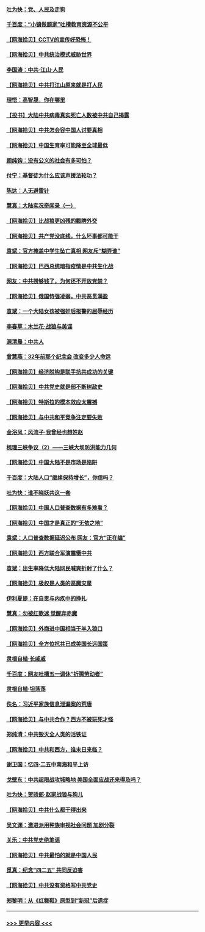 #### [吐为快：党、人民及走狗](../pages/nsc993/n12962747.md?t=05210102) 
#### [千百度：“小镇做题家”吐槽教育资源不公平](../pages/nsc993/n12962705.md?t=05210102) 
#### [【网海拾贝】CCTV的宣传好恐怖！](../pages/nsc993/n12959984.md?t=05210102) 
#### [【网海拾贝】中共统治模式威胁世界](../pages/nsc993/n12957622.md?t=05210102) 
#### [李国涛：中共‧江山‧人民](../pages/nsc993/n12957502.md?t=05210102) 
#### [【网海拾贝】中共打江山原来就是打人民](../pages/nsc993/n12954345.md?t=05210102) 
#### [理悟：高智晟，你在哪里](../pages/nsc993/n12953115.md?t=05210102) 
#### [【投书】大陆中共病毒真实死亡人数被中共自己揭露](../pages/nsc993/n12953050.md?t=05210102) 
#### [【网海拾贝】中共怎会容中国人讨要真相](../pages/nsc993/n12952161.md?t=05210102) 
#### [【网海拾贝】中国生育率可能降至全球最低](../pages/nsc993/n12948793.md?t=05210102) 
#### [颜纯钩：没有公义的社会有多可怕？](../pages/nsc993/n12947626.md?t=05210102) 
#### [付宁：基督徒为什么应该声援法轮功？](../pages/nsc993/n12947233.md?t=05210102) 
#### [陈达：人无避雷针](../pages/nsc993/n12947098.md?t=05210102) 
#### [慧真：大陆实况奇闻录（一）](../pages/nsc993/n12945811.md?t=05210102) 
#### [【网海拾贝】比战狼更凶残的戳瞎外交](../pages/nsc993/n12945717.md?t=05210102) 
#### [【网海拾贝】共产党没底线，什么坏事都可能干](../pages/nsc993/n12942090.md?t=05210102) 
#### [袁斌：官方掩盖中学生坠亡真相 网友斥“糊弄谁”](../pages/nsc993/n12942029.md?t=05210102) 
#### [【网海拾贝】巴西总统暗指疫情是中共生化战](../pages/nsc993/n12938999.md?t=05210102) 
#### [网友：中共捞够钱了，为何还不开放党禁？](../pages/nsc993/n12938952.md?t=05210102) 
#### [【网海拾贝】俄国恃强凌弱，中共恶贯满盈](../pages/nsc993/n12936626.md?t=05210102) 
#### [袁斌：一个大陆女孩被强奸后报警的屈辱经历](../pages/nsc993/n12936547.md?t=05210102) 
#### [李春草：木兰花·战狼与美谍](../pages/nsc993/n12935995.md?t=05210102) 
#### [源清晨：中共人](../pages/nsc993/n12935589.md?t=05210102) 
#### [曾慧燕：32年前那个纪念会 改变多少人命运](../pages/nsc993/n12934233.md?t=05210102) 
#### [【网海拾贝】经济脱钩是联手抗共成功的关键](../pages/nsc993/n12934176.md?t=05210102) 
#### [【网海拾贝】中共党史就是部不断树敌史](../pages/nsc993/n12932844.md?t=05210102) 
#### [【网海拾贝】特斯拉的模本效应太震撼](../pages/nsc993/n12925626.md?t=05210102) 
#### [【网海拾贝】与中共和平竞争注定要失败](../pages/nsc993/n12923326.md?t=05210102) 
#### [金浴凤：风流子‧我曾经也想姓赵](../pages/nsc993/n12920911.md?t=05210102) 
#### [梳理三峡争议（2）——三峡大坝防洪能力几何](../pages/nsc993/n12920173.md?t=05210102) 
#### [【网海拾贝】中国大陆不是市场是陷阱](../pages/nsc993/n12920143.md?t=05210102) 
#### [千百度：大陆人口“继续保持增长”，你信吗？](../pages/nsc993/n12918946.md?t=05210102) 
#### [吐为快：谁不晓妖共这一套](../pages/nsc993/n12918941.md?t=05210102) 
#### [【网海拾贝】中国人口普查数据有多难看？](../pages/nsc993/n12917822.md?t=05210102) 
#### [【网海拾贝】中国才是真正的“无依之地”](../pages/nsc993/n12915845.md?t=05210102) 
#### [袁斌：人口普查数据延迟公布 网友：官方“正在编”](../pages/nsc993/n12915748.md?t=05210102) 
#### [【网海拾贝】西方联合军演震慑中共](../pages/nsc993/n12913466.md?t=05210102) 
#### [袁斌：出生率降低大陆网民喊爽折射了什么？](../pages/nsc993/n12913365.md?t=05210102) 
#### [【网海拾贝】极权是人类的恶魔灾星](../pages/nsc993/n12910697.md?t=05210102) 
#### [伊利夏提：在自责与内疚中的挣扎](../pages/nsc993/n12910493.md?t=05210102) 
#### [慧真：勿被红歌迷 觉醒弃赤魔](../pages/nsc993/n12910485.md?t=05210102) 
#### [【网海拾贝】外商进中国相当于羊入狼口](../pages/nsc993/n12908274.md?t=05210102) 
#### [【网海拾贝】全方位抗共已成美国长远国策](../pages/nsc993/n12906878.md?t=05210102) 
#### [灵根自植‧长戚戚](../pages/nsc993/n12905585.md?t=05210102) 
#### [千百度：网友吐槽五一调休“折腾劳动者”](../pages/nsc993/n12905934.md?t=05210102) 
#### [灵根自植‧坦荡荡](../pages/nsc993/n12905562.md?t=05210102) 
#### [佚名：习近平家族信息泄漏案的荒唐](../pages/nsc993/n12904705.md?t=05210102) 
#### [【网海拾贝】与中共合作？西方不被玩死才怪](../pages/nsc993/n12903873.md?t=05210102) 
#### [郑纯清：中共毁灭全人类的活铁证](../pages/nsc993/n12903785.md?t=05210102) 
#### [【网海拾贝】中共和西方，谁末日来临？](../pages/nsc993/n12903482.md?t=05210102) 
#### [谢卫国：忆四‧二五中南海和平上访](../pages/nsc993/n12902192.md?t=05210102) 
#### [戈壁东：中共超限战攻城略地 美国全面应战还来得及吗？](../pages/nsc993/n12902297.md?t=05210102) 
#### [吐为快：贺骄郎‧赵家战狼与狗儿](../pages/nsc993/n12902280.md?t=05210102) 
#### [【网海拾贝】中共什么都干得出来](../pages/nsc993/n12897500.md?t=05210102) 
#### [吴文渊：激进派用种族审视社会问题 加剧分裂](../pages/nsc993/n12893881.md?t=05210102) 
#### [关乐：中共党史绝笔谣](../pages/nsc993/n12897270.md?t=05210102) 
#### [【网海拾贝】中共最怕的就是中国人民](../pages/nsc993/n12894705.md?t=05210102) 
#### [觅真：纪念“四二五” 共同反迫害](../pages/nsc993/n12894553.md?t=05210102) 
#### [【网海拾贝】中共没有资格写中共党史](../pages/nsc993/n12892231.md?t=05210102) 
#### [郑黎明：从《红舞鞋》原型到“新冠”后遗症](../pages/nsc993/n12890469.md?t=05210102) 

----
#### [ >>> 更早内容 <<< ](../indexes/nsc993-earlier.md)
